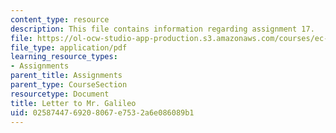 ```yaml
---
content_type: resource
description: This file contains information regarding assignment 17.
file: https://ol-ocw-studio-app-production.s3.amazonaws.com/courses/ec-050-recreate-experiments-from-history-inform-the-future-from-the-past-galileo-january-iap-2010/0258744769208067e7532a6e086089b1_MITEC_050IAP10_assn17.pdf
file_type: application/pdf
learning_resource_types:
- Assignments
parent_title: Assignments
parent_type: CourseSection
resourcetype: Document
title: Letter to Mr. Galileo
uid: 02587447-6920-8067-e753-2a6e086089b1
---
```

